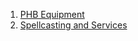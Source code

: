 1. [PHB Equipment](https://www.d20srd.org/indexes/equipment.htm)
2. [Spellcasting and Services](https://www.d20srd.org/srd/equipment/goodsAndServices.htm#:~:text=or%20under%20sail.-,Spellcasting%20And%20Services,-Table%3A%20Spellcasting%20and)

